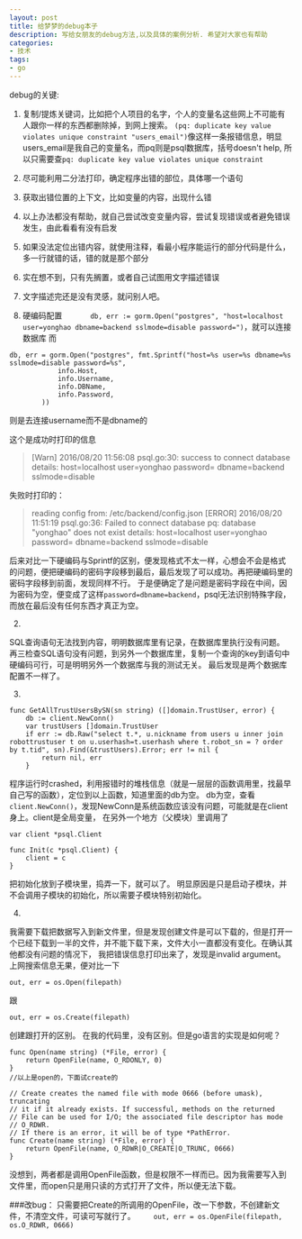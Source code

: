 ```yaml
---
layout: post
title: 给梦梦的debug本子
description: 写给女朋友的debug方法,以及具体的案例分析. 希望对大家也有帮助
categories:
- 技术
tags:
- go
---
```


debug的关键:
1. 复制/提炼关键词，比如把个人项目的名字，个人的变量名这些网上不可能有人跟你一样的东西都删除掉，到网上搜索。
```(pq: duplicate key value violates unique constraint "users_email")```像这样一条报错信息，明显users_email是我自己的变量名，而pq则是psql数据库，括号doesn't help, 所以只需要查```pq: duplicate key value violates unique constraint```
2. 尽可能利用二分法打印，确定程序出错的部位，具体哪一个语句
3. 获取出错位置的上下文，比如变量的内容，出现什么错
4. 以上办法都没有帮助，就自己尝试改变变量内容，尝试复现错误或者避免错误发生，由此看看有没有启发
5. 如果没法定位出错内容，就使用注释，看最小程序能运行的部分代码是什么，多一行就错的话，错的就是那个部分
6. 实在想不到，只有先搁置，或者自己试图用文字描述错误
7. 文字描述完还是没有灵感，就问别人吧。



1. 硬编码配置```        db, err := gorm.Open("postgres", "host=localhost user=yonghao dbname=backend sslmode=disable password=") ```，就可以连接数据库
而 

```
db, err = gorm.Open("postgres", fmt.Sprintf("host=%s user=%s dbname=%s sslmode=disable password=%s",
			info.Host,
			info.Username,
			info.DBName,
			info.Password,
		)) 
```
则是去连接username而不是dbname的

这个是成功时打印的信息

> [Warn] 2016/08/20 11:56:08 psql.go:30: success to connect database <nil> details:  host=localhost user=yonghao password= dbname=backend sslmode=disable

失败时打印的：
> reading config from: /etc/backend/config.json
[ERROR] 2016/08/20 11:51:19 psql.go:36: Failed to connect database pq: database "yonghao" does not exist details:  host=localhost user=yonghao password= dbname=backend sslmode=disable

后来对比一下硬编码与Sprintf的区别，便发现格式不太一样，心想会不会是格式的问题，便把硬编码的密码字段移到最后，最后发现了可以成功。再把硬编码里的密码字段移到前面，发现同样不行。
于是便确定了是问题是密码字段在中间，因为密码为空，便变成了这样```password=dbname=backend```，psql无法识别特殊字段，而放在最后没有任何东西才真正为空。

2. 
SQL查询语句无法找到内容，明明数据库里有记录，在数据库里执行没有问题。
再三检查SQL语句没有问题，到另外一个数据库里，复制一个查询的key到语句中硬编码可行，可是明明另外一个数据库与我的测试无关。
最后发现是两个数据库配置不一样了。

3.
```
func GetAllTrustUsersBySN(sn string) ([]domain.TrustUser, error) {
	db := client.NewConn()
	var trustUsers []domain.TrustUser
	if err := db.Raw("select t.*, u.nickname from users u inner join robottrustuser t on u.userhash=t.userhash where t.robot_sn = ? order by t.tid", sn).Find(&trustUsers).Error; err != nil {
		return nil, err
	}
```
程序运行时crashed，利用报错时的堆栈信息（就是一层层的函数调用里，找最早自己写的函数），定位到以上函数，知道里面的db为空。
db为空，查看```client.NewConn()```，发现NewConn是系统函数应该没有问题，可能就是在client身上。client是全局变量， 在另外一个地方（父模块）里调用了
```
var client *psql.Client

func Init(c *psql.Client) {
	client = c
}
```
把初始化放到子模块里，捣弄一下，就可以了。
明显原因是只是启动子模块，并不会调用子模块的初始化，所以需要子模块特别初始化。


4. 
我需要下载把数据写入到新文件里，但是发现创建文件是可以下载的，但是打开一个已经下载到一半的文件，并不能下载下来，文件大小一直都没有变化。在确认其他都没有问题的情况下， 我把错误信息打印出来了，发现是invalid argument。上网搜索信息无果，便对比一下

```
out, err = os.Open(filepath)
```

跟

```
out, err = os.Create(filepath)
```
创建跟打开的区别。
在我的代码里，没有区别。但是go语言的实现是如何呢？

```
func Open(name string) (*File, error) {
	return OpenFile(name, O_RDONLY, 0)
}
//以上是open的，下面试create的

// Create creates the named file with mode 0666 (before umask), truncating
// it if it already exists. If successful, methods on the returned
// File can be used for I/O; the associated file descriptor has mode
// O_RDWR.
// If there is an error, it will be of type *PathError.
func Create(name string) (*File, error) {
	return OpenFile(name, O_RDWR|O_CREATE|O_TRUNC, 0666)
}
```
没想到，两者都是调用OpenFile函数，但是权限不一样而已。因为我需要写入到文件里，而open只是用只读的方式打开了文件，所以便无法下载。

###改bug：
只需要把Create的所调用的OpenFile，改一下参数，不创建新文件，不清空文件，可读可写就行了。
	```		out, err = os.OpenFile(filepath, os.O_RDWR, 0666) ```


